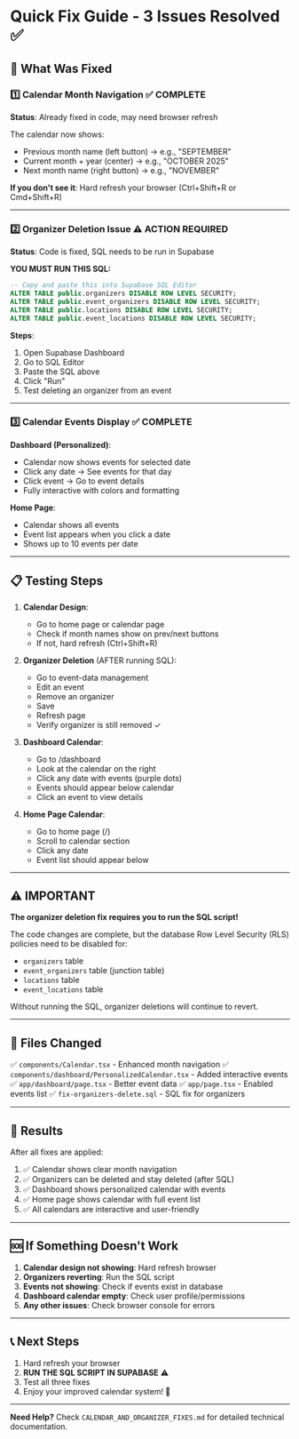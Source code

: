 # Quick Fix Guide - 3 Issues Resolved ✅

## 🔧 What Was Fixed

### 1️⃣ Calendar Month Navigation ✅ COMPLETE
**Status**: Already fixed in code, may need browser refresh

The calendar now shows:
- Previous month name (left button) → e.g., "SEPTEMBER"
- Current month + year (center) → e.g., "OCTOBER 2025"
- Next month name (right button) → e.g., "NOVEMBER"

**If you don't see it**: Hard refresh your browser (Ctrl+Shift+R or Cmd+Shift+R)

---

### 2️⃣ Organizer Deletion Issue ⚠️ ACTION REQUIRED
**Status**: Code is fixed, SQL needs to be run in Supabase

**YOU MUST RUN THIS SQL:**

```sql
-- Copy and paste this into Supabase SQL Editor
ALTER TABLE public.organizers DISABLE ROW LEVEL SECURITY;
ALTER TABLE public.event_organizers DISABLE ROW LEVEL SECURITY;
ALTER TABLE public.locations DISABLE ROW LEVEL SECURITY;
ALTER TABLE public.event_locations DISABLE ROW LEVEL SECURITY;
```

**Steps**:
1. Open Supabase Dashboard
2. Go to SQL Editor
3. Paste the SQL above
4. Click "Run"
5. Test deleting an organizer from an event

---

### 3️⃣ Calendar Events Display ✅ COMPLETE

**Dashboard (Personalized)**:
- Calendar now shows events for selected date
- Click any date → See events for that day
- Click event → Go to event details
- Fully interactive with colors and formatting

**Home Page**:
- Calendar shows all events
- Event list appears when you click a date
- Shows up to 10 events per date

---

## 📋 Testing Steps

1. **Calendar Design**:
   - Go to home page or calendar page
   - Check if month names show on prev/next buttons
   - If not, hard refresh (Ctrl+Shift+R)

2. **Organizer Deletion** (AFTER running SQL):
   - Go to event-data management
   - Edit an event
   - Remove an organizer
   - Save
   - Refresh page
   - Verify organizer is still removed ✓

3. **Dashboard Calendar**:
   - Go to /dashboard
   - Look at the calendar on the right
   - Click any date with events (purple dots)
   - Events should appear below calendar
   - Click an event to view details

4. **Home Page Calendar**:
   - Go to home page (/)
   - Scroll to calendar section
   - Click any date
   - Event list should appear below

---

## ⚠️ IMPORTANT

**The organizer deletion fix requires you to run the SQL script!**

The code changes are complete, but the database Row Level Security (RLS) policies need to be disabled for:
- `organizers` table
- `event_organizers` table (junction table)
- `locations` table
- `event_locations` table

Without running the SQL, organizer deletions will continue to revert.

---

## 📁 Files Changed

✅ `components/Calendar.tsx` - Enhanced month navigation
✅ `components/dashboard/PersonalizedCalendar.tsx` - Added interactive events
✅ `app/dashboard/page.tsx` - Better event data
✅ `app/page.tsx` - Enabled events list
✅ `fix-organizers-delete.sql` - SQL fix for organizers

---

## 🎯 Results

After all fixes are applied:

1. ✅ Calendar shows clear month navigation
2. ✅ Organizers can be deleted and stay deleted (after SQL)
3. ✅ Dashboard shows personalized calendar with events
4. ✅ Home page shows calendar with full event list
5. ✅ All calendars are interactive and user-friendly

---

## 🆘 If Something Doesn't Work

1. **Calendar design not showing**: Hard refresh browser
2. **Organizers reverting**: Run the SQL script
3. **Events not showing**: Check if events exist in database
4. **Dashboard calendar empty**: Check user profile/permissions
5. **Any other issues**: Check browser console for errors

---

## 📞 Next Steps

1. Hard refresh your browser
2. **RUN THE SQL SCRIPT IN SUPABASE** ⚠️
3. Test all three fixes
4. Enjoy your improved calendar system! 🎉

---

**Need Help?** Check `CALENDAR_AND_ORGANIZER_FIXES.md` for detailed technical documentation.























